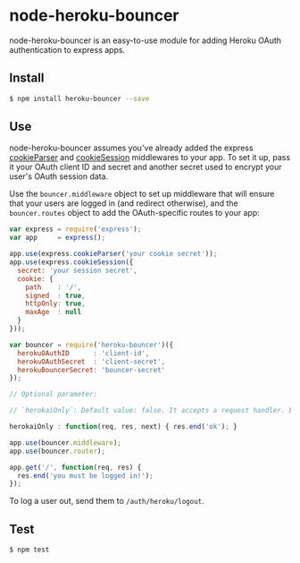 # node-heroku-bouncer

node-heroku-bouncer is an easy-to-use module for adding Heroku OAuth
authentication to express apps.

## Install

```sh
$ npm install heroku-bouncer --save
```

## Use

node-heroku-bouncer assumes you've already added the express
[cookieParser][cookieParser] and [cookieSession][cookieSession] middlewares to
your app. To set it up, pass it your OAuth client ID and secret and another
secret used to encrypt your user's OAuth session data.

Use the `bouncer.middleware` object to set up middleware that will ensure that
your users are logged in (and redirect otherwise), and the `bouncer.routes`
object to add the OAuth-specific routes to your app:

```javascript
var express = require('express');
var app     = express();

app.use(express.cookieParser('your cookie secret'));
app.use(express.cookieSession({
  secret: 'your session secret',
  cookie: {
    path    : '/',
    signed  : true,
    httpOnly: true,
    maxAge  : null
  }
}));

var bouncer = require('heroku-bouncer')({
  herokuOAuthID      : 'client-id',
  herokuOAuthSecret  : 'client-secret',
  herokuBouncerSecret: 'bouncer-secret'
});

// Optional parameter:

// `herokaiOnly`: Default value: false. It accepts a request handler. Example:

herokaiOnly : function(req, res, next) { res.end('ok'); }

app.use(bouncer.middleware);
app.use(bouncer.router);

app.get('/', function(req, res) {
  res.end('you must be logged in!');
});
```

To log a user out, send them to `/auth/heroku/logout`.

## Test

```sh
$ npm test
```

[cookieParser]:  http://expressjs.com/3x/api.html#cookieParser
[cookieSession]: http://expressjs.com/3x/api.html#cookieSession
